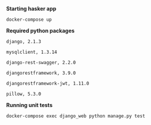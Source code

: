 **Starting hasker app**

`docker-compose up`

**Required python packages**

`django, 2.1.3`

`mysqlclient, 1.3.14`

`django-rest-swagger, 2.2.0`

`djangorestframework, 3.9.0`

`djangorestframework-jwt, 1.11.0`

`pillow, 5.3.0`


**Running unit tests**

`docker-compose exec django_web python manage.py test`
